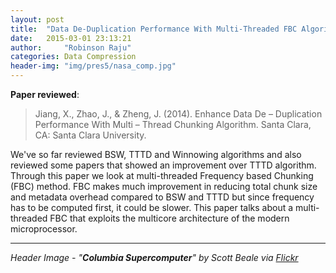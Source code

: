 ```yaml
---
layout: post
title:  "Data De-Duplication Performance With Multi-Threaded FBC Algorithm"
date:   2015-03-01 23:13:21
author:     "Robinson Raju"
categories: Data Compression 
header-img: "img/pres5/nasa_comp.jpg"
---
```


**Paper reviewed**:

> Jiang, X., Zhao, J., & Zheng, J. (2014). Enhance Data De – Duplication Performance With Multi – Thread Chunking Algorithm. Santa Clara, CA: Santa Clara University.

We've so far reviewed BSW, TTTD and Winnowing algorithms and also reviewed some papers that showed an improvement over TTTD algorithm. 
Through this paper we look at multi-threaded Frequency based Chunking (FBC) method.
FBC makes much improvement in reducing total chunk size and metadata overhead compared to BSW and TTTD but since frequency has to be computed first, it could be slower. 
This paper talks about a multi-threaded FBC that exploits the multicore architecture of the modern microprocessor. 

---
_Header Image - "**Columbia Supercomputer**" by Scott Beale via [Flickr](https://flic.kr/p/H8UJY)_




